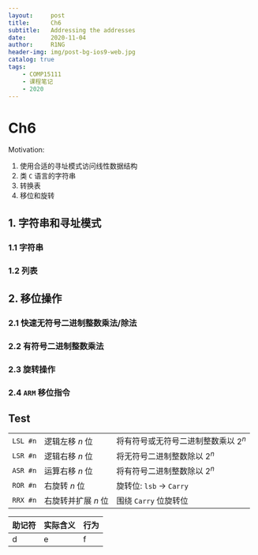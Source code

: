 ```yaml
---
layout:     post
title:      Ch6 
subtitle:   Addressing the addresses
date:       2020-11-04
author:     R1NG
header-img: img/post-bg-ios9-web.jpg
catalog: true
tags:
    - COMP15111
    - 课程笔记
    - 2020
---
```



# Ch6 

Motivation: 
1. 使用合适的寻址模式访问线性数据结构
2. 类 `C` 语言的字符串
3. 转换表
4. 移位和旋转


## 1. 字符串和寻址模式

### 1.1 字符串

### 1.2 列表


## 2. 移位操作

### 2.1 快速无符号二进制整数乘法/除法

### 2.2 有符号二进制整数乘法

### 2.3 旋转操作

### 2.4 `ARM` 移位指令


## Test
||||
|-|-|-|
|`LSL #n`| 逻辑左移 $n$ 位 | 将有符号或无符号二进制整数乘以 $2^n$|
|`LSR #n`| 逻辑右移 $n$ 位 | 将无符号二进制整数除以 $2^n$|
|`ASR #n`|运算右移 $n$ 位|将有符号二进制整数除以 $2^n$| 
|`ROR #n`|右旋转 $n$ 位|旋转位: `lsb` $\rightarrow$ `Carry`|
|`RRX #n`|右旋转并扩展 $n$ 位|围绕 `Carry` 位旋转位|



|助记符|实际含义|行为|
|-|-|-|
|d|e|f|